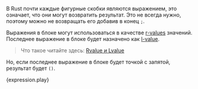 В Rust почти каждые фигурные скобки являются выражением, это означает, что они могут возвратить результат. Это не всегда нужно, поэтому можно не возвращать его добавив в конец `;`.

Выражения в блоке могут использоваться в качестве [r-values](https://en.wikipedia.org/wiki/Value_%28computer_science%29#lrvalue) значений. Последнее выражение в блоке будет назначено как [l-value](https://en.wikipedia.org/wiki/Value_%28computer_science%29#lrvalue).
> Что такое читайте здесь: [Rvalue и Lvalue](http://msdn.microsoft.com/ru-ru/library/f90831hc.aspx)

Но, если последнее выражение в блоке будет точкой с запятой, результат будет `()`.

{expression.play}

